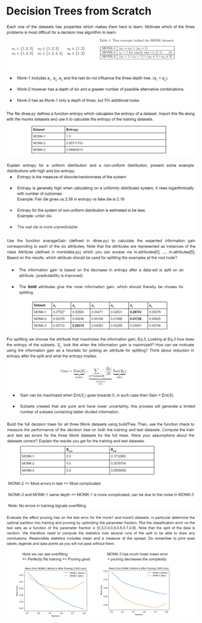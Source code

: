 # Decision Trees from Scratch

![](https://github.com/alexanderbea/Decision-Trees-from-Scratch/blob/main/Images/Figure%201.PNG)

![](https://github.com/alexanderbea/Decision-Trees-from-Scratch/blob/main/Images/Figure%202.PNG)

![](https://github.com/alexanderbea/Decision-Trees-from-Scratch/blob/main/Images/Figure%203.PNG)

![](https://github.com/alexanderbea/Decision-Trees-from-Scratch/blob/main/Images/Figure%204.PNG)

![](https://github.com/alexanderbea/Decision-Trees-from-Scratch/blob/main/Images/Figure%205.PNG)

![](https://github.com/alexanderbea/Decision-Trees-from-Scratch/blob/main/Images/Figure%206.PNG)

![](https://github.com/alexanderbea/Decision-Trees-from-Scratch/blob/main/Images/Figure%207.PNG)

